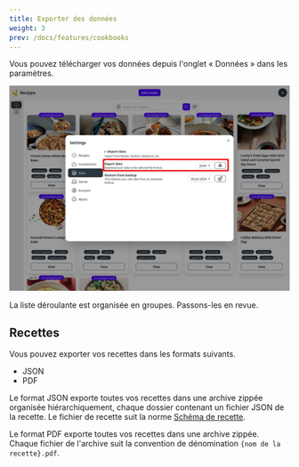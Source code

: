 ```yaml
---
title: Exporter des données
weight: 3
prev: /docs/features/cookbooks
---
```


Vous pouvez télécharger vos données depuis l'onglet « Données » dans les paramètres.

![](images/settings-export.webp)

La liste déroulante est organisée en groupes. Passons-les en revue.

## Recettes

Vous pouvez exporter vos recettes dans les formats suivants.
- JSON
- PDF

Le format JSON exporte toutes vos recettes dans une archive zippée organisée hiérarchiquement, chaque dossier
contenant un fichier JSON de la recette. Le fichier de recette suit la
norme [Schéma de recette](https://schema.org/Recipe).

Le format PDF exporte toutes vos recettes dans une archive zippée. Chaque fichier de l'archive suit la convention de
dénomination
`{nom de la recette}.pdf`.